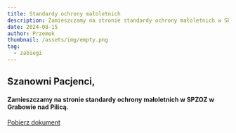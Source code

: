 ```yaml
---
title: Standardy ochrony małoletnich
description: Zamieszczamy na stronie standardy ochrony małoletnich w SPZOZ w Grabowie nad Pilicą.
date: 2024-08-15
author: Przemek
thumbnail: /assets/img/empty.png
tag:
  - zabiegi
---
```


## Szanowni Pacjenci, 
#### Zamieszczamy na stronie standardy ochrony małoletnich w SPZOZ w Grabowie nad Pilicą.


<a href="/assets/docs/standard-ochrona-maloletnich.odt" class="button mt-5" data-no-swup>Pobierz dokument</a>

